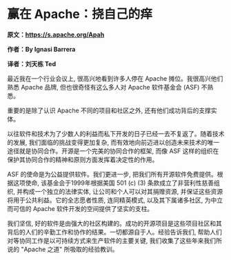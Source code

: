 # 赢在 Apache：挠自己的痒

**原文：https://s.apache.org/Apah**

**作者：By Ignasi Barrera**

**译者：刘天栋 Ted**

最近我在一个行业会议上, 很高兴地看到许多人停在 Apache 摊位。我很高兴他们熟悉 Apache 品牌, 但也很奇怪有这么多人对 Apache 软件基金会 (ASF) 不熟悉。

重要的是除了认识 Apache 不同的项目和社区之外, 还有他们成功背后的支撑实体。

以往软件和技术为了少数人的利益而私下开发的日子已经一去不复返了。随着技术的发展, 我们面临的挑战变得更加复杂, 而有效地向前迈进以创造未来技术的唯一途径就是协同合作。开源是一个完美的协同合作的框架, 而像 ASF 这样的组织在保护其协同合作的精神和原则方面发挥着决定性的作用。

ASF 的使命是为公益提供软件。我们更进一步, 把我们所有开源软件免费提供。根据这项使命, 该基金会于1999年根据美国 501 (c) (3) 条款成立了非营利性慈善组织, 并构成一个独立的法律实体, 让公司和个人可以对其捐赠资源, 并保证这些资源将用于公共利益。它的全志愿者性质, 连同精英模式, 以及其下属诸多社区, 为中立而可信的 Apache 软件开发的空间提供了坚实的支柱。

我们坚信, 好的软件是由强大的社区构建的。成功的开源项目是这些项目社区和其背后的人们的辛勤工作和协作的结果。一切都源自于人。经验告诉我们, 帮助人们对等协同工作是以可持续方式来生产软件的主要关键, 我们收集了这些年来我们所说的 "Apache 之道" 所吸取的经验教训。

